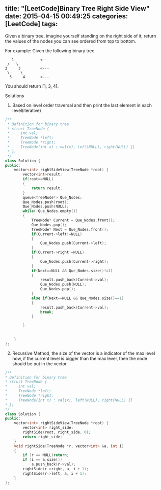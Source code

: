 title: "[LeetCode]Binary Tree Right Side View"
date: 2015-04-15 00:49:25
categories: [LeetCode]
tags: 
---
Given a binary tree, imagine yourself standing on the right side of it, return the values of the nodes you can see ordered from top to bottom.
<!--more-->

For example:
Given the following binary tree
```
   1            <---
 /   \
2     3         <---
 \     \
  5     4       <---
```
You should return [1, 3, 4].

Solutions

1. Based on level order traversal and then print the last element in each level(iterative)
```cpp
/**
 * Definition for binary tree
 * struct TreeNode {
 *     int val;
 *     TreeNode *left;
 *     TreeNode *right;
 *     TreeNode(int x) : val(x), left(NULL), right(NULL) {}
 * };
 */
class Solution {
public:
    vector<int> rightSideView(TreeNode *root) {
        vector<int>result;
        if(root==NULL)
        {
            return result;
        }
        queue<TreeNode*> Que_Nodes;
        Que_Nodes.push(root);
        Que_Nodes.push(NULL);
        while(!Que_Nodes.empty())
        {
            TreeNode* Current = Que_Nodes.front();
            Que_Nodes.pop();
            TreeNode* Next = Que_Nodes.front();
            if(Current->left!=NULL)
            {
                Que_Nodes.push(Current->left);
            }
            if(Current->right!=NULL)
            {
                Que_Nodes.push(Current->right);
            }
            if(Next==NULL && Que_Nodes.size()!=1)
            {
                result.push_back(Current->val);
                Que_Nodes.push(NULL);
                Que_Nodes.pop();
            }
            else if(Next==NULL && Que_Nodes.size()==1)
            {
                result.push_back(Current->val);
                break;
            }

        }
        
        
    }
};
```
2. Recursive Method, the size of the vector is a indicator of the max level now, if the current level is bigger than the max level, then the node should be put in the vector
```cpp
/**
* Definition for binary tree
* struct TreeNode {
*     int val;
*     TreeNode *left;
*     TreeNode *right;
*     TreeNode(int x) : val(x), left(NULL), right(NULL) {}
* };
*/
class Solution {
public:
    vector<int> rightSideView(TreeNode *root) {
        vector<int> right_side;
        rightSide(root, right_side, 0);
        return right_side;
    }
    void rightSide(TreeNode *r, vector<int> &a, int i)
    {
        if (r == NULL)return;
        if (i == a.size())
            a.push_back(r->val);
        rightSide(r->right, a, i + 1);
        rightSide(r->left, a, i + 1);
    }
};
```